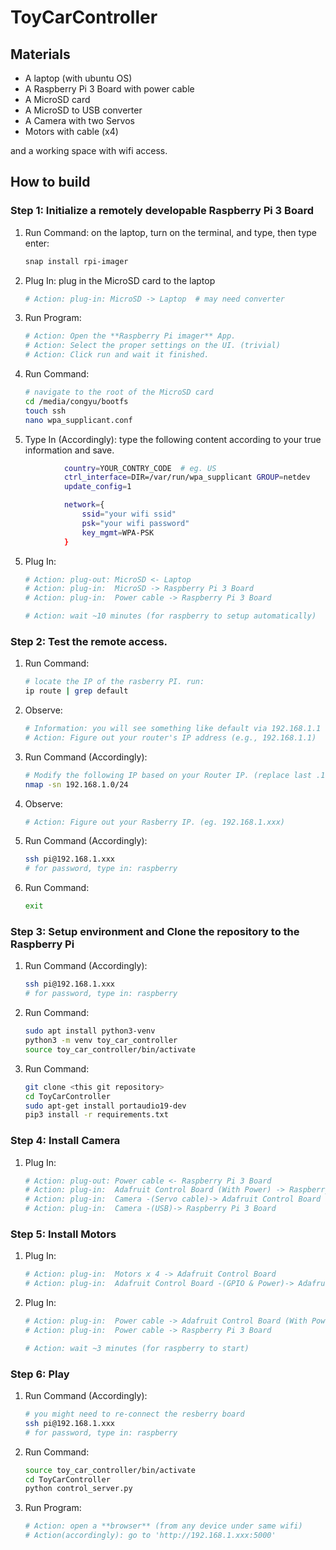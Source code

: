 # ToyCarController

## Materials

- A laptop (with ubuntu OS)
- A Raspberry Pi 3 Board with power cable
- A MicroSD card
- A MicroSD to USB converter
- A Camera with two Servos
- Motors with cable (x4)
  

and a working space with wifi access.

## How to build

### Step 1: Initialize a remotely developable Raspberry Pi 3 Board

1) Run Command: on the laptop, turn on the terminal, and type, then type enter:

   ```bash
   snap install rpi-imager 
   ```

2) Plug In: plug in the MicroSD card to the laptop
   ```bash
   # Action: plug-in: MicroSD -> Laptop  # may need converter
   ```

3) Run Program:

    ```bash
   # Action: Open the **Raspberry Pi imager** App.
   # Action: Select the proper settings on the UI. (trivial)
   # Action: Click run and wait it finished.
   ```

3) Run Command:

    ```bash
    # navigate to the root of the MicroSD card
    cd /media/congyu/bootfs
    touch ssh
    nano wpa_supplicant.conf
   ```

4) Type In (Accordingly): type the following content according to your true information and save.

```bash
            country=YOUR_CONTRY_CODE  # eg. US
            ctrl_interface=DIR=/var/run/wpa_supplicant GROUP=netdev
            update_config=1

            network={
                ssid="your wifi ssid"
                psk="your wifi password"
                key_mgmt=WPA-PSK
            }
```

5) Plug In:
   ```bash
   # Action: plug-out: MicroSD <- Laptop
   # Action: plug-in:  MicroSD -> Raspberry Pi 3 Board
   # Action: plug-in:  Power cable -> Raspberry Pi 3 Board
   
   # Action: wait ~10 minutes (for raspberry to setup automatically)
   ```

### Step 2: Test the remote access.

1) Run Command:

    ```bash
    # locate the IP of the rasberry PI. run: 
    ip route | grep default
    ```

2) Observe:

    ```bash
    # Information: you will see something like default via 192.168.1.1 dev wlan0 proto dhcp metric 600. 
    # Action: Figure out your router's IP address (e.g., 192.168.1.1)
    ```


3) Run Command (Accordingly):

    ```bash
    # Modify the following IP based on your Router IP. (replace last .1 to .0)
    nmap -sn 192.168.1.0/24
    ```

4) Observe:

    ```bash
    # Action: Figure out your Rasberry IP. (eg. 192.168.1.xxx)
    ```

5) Run Command (Accordingly):

   ```bash
   ssh pi@192.168.1.xxx
   # for password, type in: raspberry
   ```

6) Run Command:

   ```bash
   exit
   ```

### Step 3: Setup environment and Clone the repository to the Raspberry Pi

1) Run Command (Accordingly):

   ```bash
   ssh pi@192.168.1.xxx
   # for password, type in: raspberry  
   ```

2) Run Command:

   ```bash
   sudo apt install python3-venv
   python3 -m venv toy_car_controller
   source toy_car_controller/bin/activate
   ```

2) Run Command:

   ```bash
   git clone <this git repository>
   cd ToyCarController
   sudo apt-get install portaudio19-dev
   pip3 install -r requirements.txt
   ```

### Step 4: Install Camera

1) Plug In:

   ```bash
   # Action: plug-out: Power cable <- Raspberry Pi 3 Board
   # Action: plug-in:  Adafruit Control Board (With Power) -> Raspberry Pi 3 Board
   # Action: plug-in:  Camera -(Servo cable)-> Adafruit Control Board (With Power))
   # Action: plug-in:  Camera -(USB)-> Raspberry Pi 3 Board
   ```

### Step 5: Install Motors

1) Plug In:

   ```bash
   # Action: plug-in:  Motors x 4 -> Adafruit Control Board
   # Action: plug-in:  Adafruit Control Board -(GPIO & Power)-> Adafruit Control Board (With Power)
   ```
   
2) Plug In:

   ```bash
   # Action: plug-in:  Power cable -> Adafruit Control Board (With Power)
   # Action: plug-in:  Power cable -> Raspberry Pi 3 Board
   
   # Action: wait ~3 minutes (for raspberry to start)
   ```

### Step 6: Play

1) Run Command (Accordingly):

   ```bash
   # you might need to re-connect the resberry board
   ssh pi@192.168.1.xxx
   # for password, type in: raspberry  
   ```

2) Run Command:
   ```bash
   source toy_car_controller/bin/activate
   cd ToyCarController
   python control_server.py
   ```

2) Run Program:

   ```bash
   # Action: open a **browser** (from any device under same wifi)
   # Action(accordingly): go to 'http://192.168.1.xxx:5000'
   ```

